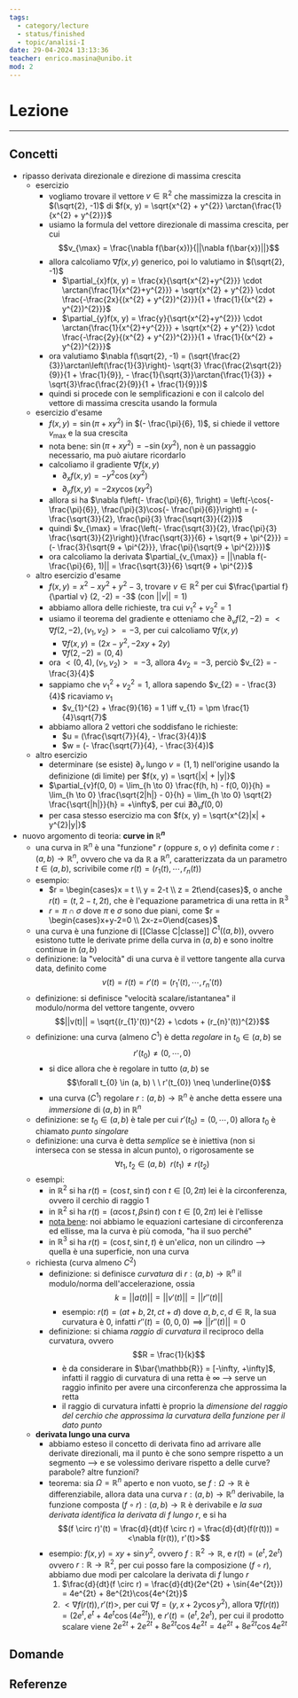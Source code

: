 ```yaml
---
tags:
  - category/lecture
  - status/finished
  - topic/analisi-I
date: 29-04-2024 13:13:36
teacher: enrico.masina@unibo.it
mod: 2
---
```

# Lezione
---
## Concetti
- ripasso derivata direzionale e direzione di massima crescita
	- esercizio
		- vogliamo trovare il vettore $v \in \mathbb{R}^{2}$ che massimizza la crescita in $(\sqrt{2}, -1)$ di $f(x, y) = \sqrt{x^{2} + y^{2}} \arctan{\frac{1}{x^{2} + y^{2}}}$
		- usiamo la formula del vettore direzionale di massima crescita, per cui $$v_{\max} = \frac{\nabla f(\bar{x})}{||\nabla f(\bar{x})||}$$
		- allora calcoliamo $\nabla f(x, y)$ generico, poi lo valutiamo in $(\sqrt{2}, -1)$
			- $\partial_{x}f(x, y) = \frac{x}{\sqrt{x^{2}+y^{2}}} \cdot \arctan{\frac{1}{x^{2}+y^{2}}} + \sqrt{x^{2} + y^{2}} \cdot \frac{-\frac{2x}{(x^{2} + y^{2})^{2}}}{1 + \frac{1}{(x^{2} + y^{2})^{2}}}$
			- $\partial_{y}f(x, y) = \frac{y}{\sqrt{x^{2}+y^{2}}} \cdot \arctan{\frac{1}{x^{2}+y^{2}}} + \sqrt{x^{2} + y^{2}} \cdot \frac{-\frac{2y}{(x^{2} + y^{2})^{2}}}{1 + \frac{1}{(x^{2} + y^{2})^{2}}}$
		- ora valutiamo $\nabla f(\sqrt{2}, -1) = (\sqrt{\frac{2}{3}}\arctan\left(\frac{1}{3}\right)- \sqrt{3} \frac{\frac{2\sqrt{2}}{9}}{1 + \frac{1}{9}}, - \frac{1}{\sqrt{3}}\arctan{\frac{1}{3}} + \sqrt{3}\frac{\frac{2}{9}}{1 + \frac{1}{9}})$
		- quindi si procede con le semplificazioni e con il calcolo del vettore di massima crescita usando la formula
	- esercizio d'esame
		- $f(x, y) = \sin(\pi + xy^{2})$ in $(- \frac{\pi}{6}, 1)$, si chiede il vettore $v_{\max}$ e la sua crescita
		- nota bene: $\sin(\pi + xy^{2}) = -\sin(xy^{2})$, non è un passaggio necessario, ma può aiutare ricordarlo
		- calcoliamo il gradiente $\nabla f(x, y)$
			- $\partial_{x}f(x, y) = -y^{2}\cos(xy^{2})$
			- $\partial_{y}f(x, y) = -2xy\cos(xy^{2})$
		- allora si ha $\nabla f\left(- \frac{\pi}{6}, 1\right) = \left(-\cos{- \frac{\pi}{6}}, \frac{\pi}{3}\cos{- \frac{\pi}{6}}\right) = (- \frac{\sqrt{3}}{2}, \frac{\pi}{3} \frac{\sqrt{3}}{{2}})$
		- quindi $v_{\max} = \frac{\left(- \frac{\sqrt{3}}{2}, \frac{\pi}{3} \frac{\sqrt{3}}{2}\right)}{\frac{\sqrt{3}}{6} + \sqrt{9 + \pi^{2}}} = (- \frac{3}{\sqrt{9 + \pi^{2}}}, \frac{\pi}{\sqrt{9 + \pi^{2}}})$
		- ora calcoliamo la derivata $\partial_{v_{\max}} = ||\nabla f(- \frac{\pi}{6}, 1)|| = \frac{\sqrt{3}}{6} \sqrt{9 + \pi^{2}}$
	- altro esercizio d'esame
		- $f(x, y) = x^{2}-xy^{2}+y^{2}-3$, trovare $v \in \mathbb{R}^{2}$ per cui $\frac{\partial f}{\partial v} (2, -2) = -3$ (con $||v|| = 1$)
		- abbiamo allora delle richieste, tra cui $v_{1}^{2} + v_{2}^{2} = 1$
		- usiamo il teorema del gradiente e otteniamo che $\partial_{v}f(2, -2) = <\nabla f(2, -2), (v_{1}, v_{2})> = -3$, per cui calcoliamo $\nabla f(x, y)$
			- $\nabla f(x, y) = (2x-y^{2}, -2xy+2y)$
			- $\nabla f(2, -2) = (0, 4)$
		- ora $<(0, 4), (v_{1}, v_{2})> = -3$, allora $4v_{2} = -3$, perciò $v_{2} = - \frac{3}{4}$
		- sappiamo che $v_{1}^{2}+v_{2}^{2} = 1$, allora sapendo $v_{2} = - \frac{3}{4}$ ricaviamo $v_{1}$
			- $v_{1}^{2} + \frac{9}{16} = 1 \iff v_{1} = \pm \frac{1}{4}\sqrt{7}$
		- abbiamo allora 2 vettori che soddisfano le richieste:
			- $u = (\frac{\sqrt{7}}{4}, - \frac{3}{4})$
			- $w = (- \frac{\sqrt{7}}{4}, - \frac{3}{4})$
	- altro esercizio
		- determinare (se esiste) $\partial_{v}$ lungo $v = (1, 1)$ nell'origine usando la definizione (di limite) per $f(x, y) = \sqrt{|x| + |y|}$
		- $\partial_{v}f(0, 0) = \lim_{h \to 0} \frac{f(h, h) - f(0, 0)}{h} = \lim_{h \to 0} \frac{\sqrt{2|h|} - 0}{h} = \lim_{h \to 0} \sqrt{2} \frac{\sqrt{|h|}}{h} = +\infty$, per cui $\nexists \partial_{v}f(0, 0)$
		- per casa stesso esercizio ma con $f(x, y) = \sqrt{x^{2}|x| + y^{2}|y|}$
- nuovo argomento di teoria: **curve in $\mathbb{R}^{n}$**
	- una curva in $\mathbb{R}^{n}$ è una "funzione" $r$ (oppure $s$, o $\gamma$) definita come $r: (a, b) \to \mathbb{R}^{n}$, ovvero che va da $\mathbb{R}$ a $\mathbb{R}^{n}$, caratterizzata da un parametro $t \in (a, b)$, scrivibile come $r(t) = (r_{1}(t), \cdots, r_{n}(t))$
	- esempio:
		- $r = \begin{cases}x = t \\ y = 2-t \\ z = 2t\end{cases}$, o anche $r(t) = (t, 2-t, 2t)$, che è l'equazione parametrica di una retta in $\mathbb{R}^{3}$
		- $r = \pi \cap \sigma$ dove $\pi$ e $\sigma$ sono due piani, come $r = \begin{cases}x+y-2=0 \\ 2x-z=0\end{cases}$
	- una curva è una funzione di [[Classe C|classe]] $C^{1}((a, b))$, ovvero esistono tutte le derivate prime della curva in $(a, b)$ e sono inoltre continue in $(a, b)$
	- definizione: la "velocità" di una curva è il vettore tangente alla curva data, definito come $$v(t) = \dot{r}(t) = r'(t) = (r_{1}'(t), \cdots, r_{n}'(t))$$
	- definizione: si definisce "velocità scalare/istantanea" il modulo/norma del vettore tangente, ovvero $$||v(t)|| = \sqrt{(r_{1}'(t))^{2} + \cdots + (r_{n}'(t))^{2}}$$
	- definizione: una curva (almeno $C^{1}$) è detta _regolare_ in $t_{0} \in (a, b)$ se $$r'(t_{0}) \neq (0, \cdots, 0)$$
		- si dice allora che è regolare in tutto $(a, b)$ se $$\forall t_{0} \in (a, b) \ \ r'(t_{0}) \neq \underline{0}$$
		- una curva ($C^{1}$) regolare $r: (a, b) \to \mathbb{R}^{n}$ è anche detta essere una _immersione_ di $(a, b)$ in $\mathbb{R}^{n}$
	- definizione: se $t_{0} \in (a, b)$ è tale per cui $r'(t_{0}) = (0, \cdots, 0)$ allora $t_{0}$ è chiamato _punto singolare_
	- definizione: una curva è detta _semplice_ se è iniettiva (non si interseca con se stessa in alcun punto), o rigorosamente se $$\forall t_{1}, t_{2} \in (a, b) \ \ r(t_{1}) \neq r(t_{2})$$
	- esempi:
		- in $\mathbb{R}^{2}$ si ha $r(t) = (\cos{t}, \sin{t})$ con $t \in [0, 2\pi)$ lei è la circonferenza, ovvero il cerchio di raggio 1
		- in $\mathbb{R}^{2}$ si ha $r(t) = (\alpha \cos{t}, \beta \sin{t})$ con $t \in [0, 2\pi)$ lei è l'ellisse
		- <u>nota bene</u>: noi abbiamo le equazioni cartesiane di circonferenza ed ellisse, ma la curva è più comoda, "ha il suo perché"
		- in $\mathbb{R}^{3}$ si ha $r(t) = (\cos{t}, \sin{t}, t)$ è un'_elica_, non un cilindro --> quella è una superficie, non una curva
	- richiesta (curva almeno $C^{2}$)
		- definizione: si definisce _curvatura_ di $r: (a, b) \to \mathbb{R}^{n}$ il modulo/norma dell'accelerazione, ossia $$k = ||a(t)|| = ||v'(t)|| = ||r''(t)||$$
			- esempio: $r(t) = (at + b, 2t, ct+d)$ dove $a, b, c, d \in \mathbb{R}$, la sua curvatura è 0, infatti $r''(t) = (0, 0, 0) \implies ||r''(t)|| = 0$
		- definizione: si chiama _raggio di curvatura_ il reciproco della curvatura, ovvero $$R = \frac{1}{k}$$
			- è da considerare in $\bar{\mathbb{R}} = [-\infty, +\infty]$, infatti il raggio di curvatura di una retta è $\infty$ --> serve un raggio infinito per avere una circonferenza che approssima la retta
			- il raggio di curvatura infatti è proprio la _dimensione del raggio del cerchio che approssima la curvatura della funzione per il dato punto_
	- **derivata lungo una curva**
		- abbiamo esteso il concetto di derivata fino ad arrivare alle derivate direzionali, ma il punto è che sono sempre rispetto a un segmento --> e se volessimo derivare rispetto a delle curve? parabole? altre funzioni?
		- teorema: sia $\Omega = \mathbb{R}^{n}$ aperto e non vuoto, se $f: \Omega \to \mathbb{R}$ è differenziabile, allora data una curva $r: (a, b) \to \mathbb{R}^{n}$ derivabile, la funzione composta $(f \circ r): (a, b) \to \mathbb{R}$ è derivabile e _la sua derivata identifica la derivata di $f$ lungo $r$_, e si ha $$(f \circ r)'(t) = \frac{d}{dt}(f \circ r) = \frac{d}{dt}(f(r(t))) = <\nabla f(r(t)), r'(t)>$$
		- esempio: $f(x, y) = xy + \sin{y^{2}}$, ovvero $f: \mathbb{R}^{2} \to \mathbb{R}$, e $r(t) = (e^{t}, 2e^{t})$ ovvero $r: \mathbb{R} \to \mathbb{R}^{2}$, per cui posso fare la composizione $(f \circ r)$, abbiamo due modi per calcolare la derivata di $f$ lungo $r$
			1. $\frac{d}{dt}(f \circ r) = \frac{d}{dt}(2e^{2t} + \sin{4e^{2t}}) = 4e^{2t} + 8e^{2t}\cos{4e^{2t}}$
			2. $<\nabla f(r(t)), r'(t)>$, per cui $\nabla f = (y, x + 2y\cos{y^{2}})$, allora $\nabla f(r(t)) = (2e^{t}, e^{t}+4e^{t}\cos(4e^{2t}))$, e $r'(t) = (e^{t}, 2e^{t})$, per cui il prodotto scalare viene $2e^{2t} + 2e^{2t} + 8e^{2t}\cos{4e^{2t}} = 4e^{2t} + 8e^{2t}\cos{4e^{2t}}$

## Domande

## Referenze
